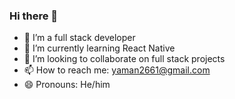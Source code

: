 ### Hi there 👋


- 🔭 I’m a full stack developer
- 🌱 I’m currently learning React Native
- 👯 I’m looking to collaborate on full stack projects
- 📫 How to reach me: yaman2661@gmail.com    
- 😄 Pronouns: He/him
